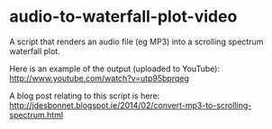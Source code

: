audio-to-waterfall-plot-video
=============================

A script that renders an audio file (eg MP3) into a scrolling spectrum waterfall plot.

Here is an example of the output (uploaded to YouTube): 
http://www.youtube.com/watch?v=utp95bprqeg

A blog post relating to this script is here:
http://jdesbonnet.blogspot.ie/2014/02/convert-mp3-to-scrolling-spectrum.html
